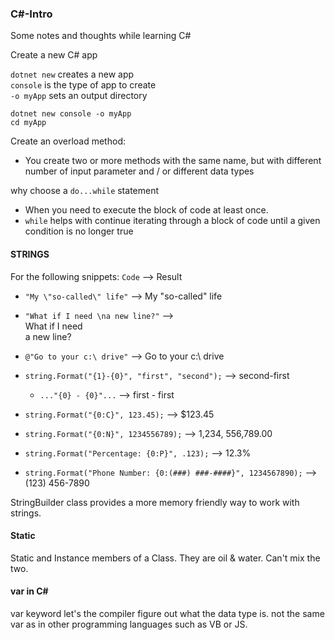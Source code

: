 ### C#-Intro 

Some notes and thoughts while learning C# <br>


 Create a new C# app

`dotnet new` creates a new app <br>
`console` is the type of app to create <br>
`-o myApp` sets an output directory

```shell
dotnet new console -o myApp
cd myApp
```

Create an overload method: <br>
- You create two or more methods with the same name, but with different number of input parameter and / or different data types

why choose a `do...while` statement <br>
- When you need to execute the block of code at least once. 
- `while` helps with continue iterating through a block of code until a given condition is no longer true 

#### STRINGS

For the following snippets:  `Code` --> Result

- `"My \"so-called\" life"` --> My "so-called" life <br>

- `"What if I need \na new line?"` --> <br>What if I need <br> a new line?

- `@"Go to your c:\ drive"` --> Go to your c:\ drive

- `string.Format("{1}-{0}", "first", "second");` --> second-first
    - `..."{0} - {0}"...` --> first - first 

- `string.Format("{0:C}", 123.45);` --> $123.45

- `string.Format("{0:N}", 1234556789);` --> 1,234, 556,789.00

- `string.Format("Percentage: {0:P}", .123);` --> 12.3% 

- `string.Format("Phone Number: {0:(###) ###-####}", 1234567890);` --> (123) 456-7890

StringBuilder class provides a more memory friendly way to work with strings. 

#### Static 
Static and Instance members of a Class. They are oil & water. Can't mix the two. 

#### var in C# 
var keyword let's the compiler figure out what the data type is. 
not the same var as in other programming languages such as VB or JS. 